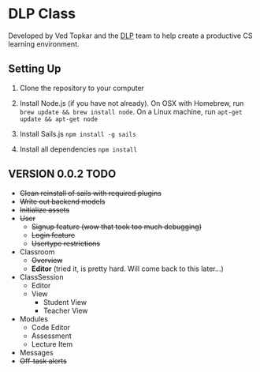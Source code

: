 # DLP Class
Developed by Ved Topkar and the [DLP](http://DLP.io) team to help create a productive CS learning environment.

## Setting Up
1. Clone the repository to your computer

2. Install Node.js (if you have not already). On OSX with Homebrew, run `brew update && brew install node`. On a Linux machine, run `apt-get update && apt-get node`

3. Install Sails.js `npm install -g sails`

4. Install all dependencies `npm install`

## VERSION 0.0.2 TODO
- ~~Clean reinstall of sails with required plugins~~
- ~~Write out backend models~~
- ~~Initialize assets~~
- ~~User~~
  - ~~Signup feature (wow that took too much debugging)~~
  - ~~Login feature~~
  - ~~Usertype restrictions~~
- Classroom
  - ~~Overview~~
  - **Editor** (tried it, is pretty hard. Will come back to this later...)
- ClassSession
  - Editor
  - View
    - Student View
    - Teacher View
- Modules
  - Code Editor
  - Assessment
  - Lecture Item
- Messages
- ~~Off-task alerts~~